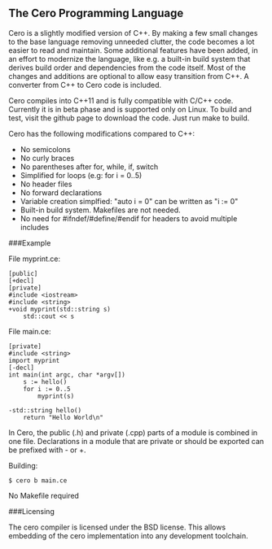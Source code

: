 ## The Cero Programming Language

Cero is a slightly modified version of C++. By making a few small changes to the base language removing unneeded clutter, the code becomes a lot easier to read and maintain. Some additional features have been added, in an effort to modernize the language, like e.g. a built-in build system that derives build order and dependencies from the code itself. Most of the changes and additions are optional to allow easy transition from C++. A converter from C++ to Cero code is included.

Cero compiles into C++11 and is fully compatible with C/C++ code. Currently it is in beta phase and is supported only on Linux. To build and test, visit the github page to download the code. Just run make to build.

Cero has the following modifications compared to C++:

* No semicolons
* No curly braces
* No parentheses after for, while, if, switch
* Simplified for loops (e.g: for i = 0..5)
* No header files
* No forward declarations
* Variable creation simplfied: "auto i = 0" can be written as "i := 0"
* Built-in build system. Makefiles are not needed.
* No need for #ifndef/#define/#endif for headers to avoid multiple includes

###Example

File myprint.ce:

    [public]
    [+decl]
    [private]
    #include <iostream>
    #include <string>
    +void myprint(std::string s)
        std::cout << s

File main.ce:

    [private]
    #include <string>
    import myprint
    [-decl]
    int main(int argc, char *argv[])
        s := hello()
        for i := 0..5
            myprint(s)
        
    -std::string hello()
        return "Hello World\n"

In Cero, the public (.h) and private (.cpp) parts of a module is combined in one file. Declarations in a module that are private or should be exported can be prefixed with - or +.

Building:

    $ cero b main.ce

No Makefile required

###Licensing

The cero compiler is licensed under the BSD license. This allows embedding of the cero implementation into any development toolchain.
